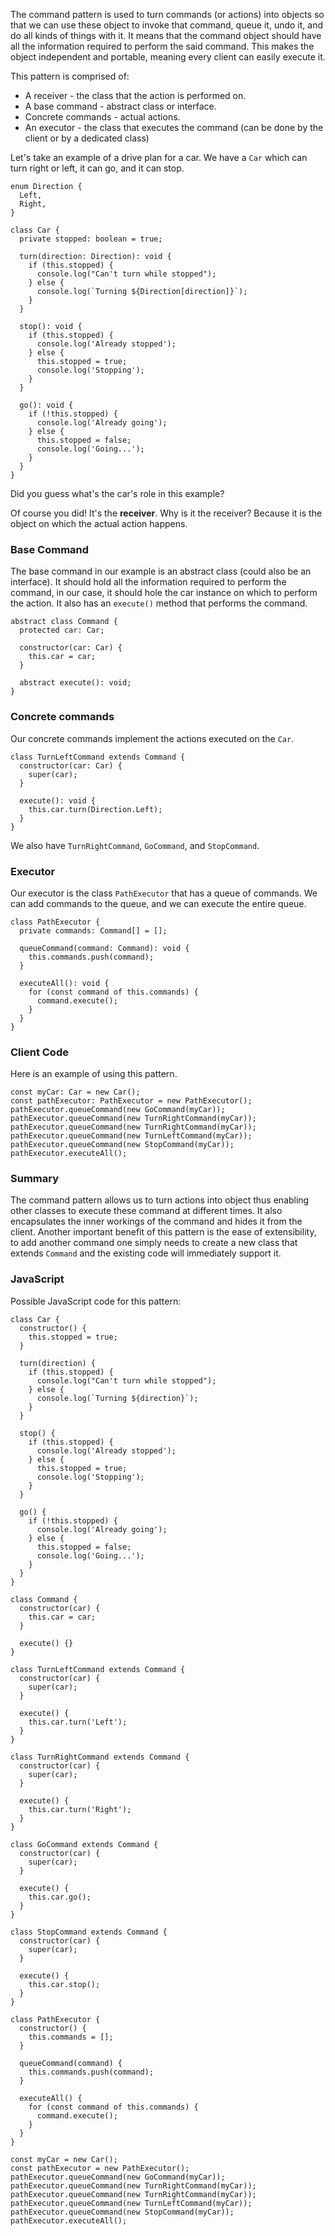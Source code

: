 The command pattern is used to turn commands (or actions) into objects so that we can use these object to invoke that command, queue it, undo it, and do all kinds of things with it.
It means that the command object should have all the information required to perform the said command.
This makes the object independent and portable, meaning every client can easily execute it.

This pattern is comprised of:
- A receiver - the class that the action is performed on.
- A base command  - abstract class or interface.
- Concrete commands - actual actions.
- An executor - the class that executes the command (can be done by the client or by a dedicated class)

Let's take an example of a drive plan for a car.
We have a `Car` which can turn right or left, it can go, and it can stop.
```
enum Direction {
  Left,
  Right,
}

class Car {
  private stopped: boolean = true;

  turn(direction: Direction): void {
    if (this.stopped) {
      console.log("Can't turn while stopped");
    } else {
      console.log(`Turning ${Direction[direction]}`);
    }
  }

  stop(): void {
    if (this.stopped) {
      console.log('Already stopped');
    } else {
      this.stopped = true;
      console.log('Stopping');
    }
  }

  go(): void {
    if (!this.stopped) {
      console.log('Already going');
    } else {
      this.stopped = false;
      console.log('Going...');
    }
  }
}
```

Did you guess what's the car's role in this example?

Of course you did! 
It's the **receiver**.
Why is it the receiver?
Because it is the object on which the actual action happens.

### Base Command
The base command in our example is an abstract class (could also be an interface).
It should hold all the information required to perform the command, in our case, it should hole the car instance on which to perform the action.
It also has an `execute()` method that performs the command.
```
abstract class Command {
  protected car: Car;

  constructor(car: Car) {
    this.car = car;
  }

  abstract execute(): void;
}
```
### Concrete commands
Our concrete commands implement the actions executed on the `Car`.
```
class TurnLeftCommand extends Command {
  constructor(car: Car) {
    super(car);
  }

  execute(): void {
    this.car.turn(Direction.Left);
  }
}
```
We also have `TurnRightCommand`, `GoCommand`, and `StopCommand`.

### Executor
Our executor is the class `PathExecutor` that has a queue of commands.
We can add commands to the queue, and we can execute the entire queue.
```
class PathExecutor {
  private commands: Command[] = [];

  queueCommand(command: Command): void {
    this.commands.push(command);
  }

  executeAll(): void {
    for (const command of this.commands) {
      command.execute();
    }
  }
}
```

### Client Code
Here is an example of using this pattern.
```
const myCar: Car = new Car();
const pathExecutor: PathExecutor = new PathExecutor();
pathExecutor.queueCommand(new GoCommand(myCar));
pathExecutor.queueCommand(new TurnRightCommand(myCar));
pathExecutor.queueCommand(new TurnRightCommand(myCar));
pathExecutor.queueCommand(new TurnLeftCommand(myCar));
pathExecutor.queueCommand(new StopCommand(myCar));
pathExecutor.executeAll();
```

### Summary
The command pattern allows us to turn actions into object thus enabling other classes to execute these command at different times.
It also encapsulates the inner workings of the command and hides it from the client.
Another important benefit of this pattern is the ease of extensibility, to add another command one simply needs to create a new class that extends `Command` and the existing code will immediately support it.
### JavaScript
Possible JavaScript code for this pattern:
```
class Car {
  constructor() {
    this.stopped = true;
  }

  turn(direction) {
    if (this.stopped) {
      console.log("Can't turn while stopped");
    } else {
      console.log(`Turning ${direction}`);
    }
  }

  stop() {
    if (this.stopped) {
      console.log('Already stopped');
    } else {
      this.stopped = true;
      console.log('Stopping');
    }
  }

  go() {
    if (!this.stopped) {
      console.log('Already going');
    } else {
      this.stopped = false;
      console.log('Going...');
    }
  }
}

class Command {
  constructor(car) {
    this.car = car;
  }

  execute() {}
}

class TurnLeftCommand extends Command {
  constructor(car) {
    super(car);
  }

  execute() {
    this.car.turn('Left');
  }
}

class TurnRightCommand extends Command {
  constructor(car) {
    super(car);
  }

  execute() {
    this.car.turn('Right');
  }
}

class GoCommand extends Command {
  constructor(car) {
    super(car);
  }

  execute() {
    this.car.go();
  }
}

class StopCommand extends Command {
  constructor(car) {
    super(car);
  }

  execute() {
    this.car.stop();
  }
}

class PathExecutor {
  constructor() {
    this.commands = [];
  }

  queueCommand(command) {
    this.commands.push(command);
  }

  executeAll() {
    for (const command of this.commands) {
      command.execute();
    }
  }
}

const myCar = new Car();
const pathExecutor = new PathExecutor();
pathExecutor.queueCommand(new GoCommand(myCar));
pathExecutor.queueCommand(new TurnRightCommand(myCar));
pathExecutor.queueCommand(new TurnRightCommand(myCar));
pathExecutor.queueCommand(new TurnLeftCommand(myCar));
pathExecutor.queueCommand(new StopCommand(myCar));
pathExecutor.executeAll();

```